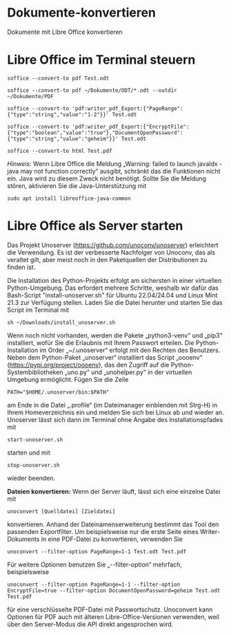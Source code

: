 # Dokumente-konvertieren
Dokumente mit Libre Office konvertieren

# Libre Office im Terminal steuern
```
soffice --convert-to pdf Test.odt 
```
```
soffice --convert-to pdf ~/Dokumente/ODT/*.odt --outdir ~/Dokumente/PDF
```
```
soffice --convert-to 'pdf:writer_pdf_Export:{"PageRange":{"type":"string","value":"1-2"}}' Test.odt
```
```
soffice --convert-to 'pdf:writer_pdf_Export:{"EncryptFile":{"type":"boolean","value":"true"},"DocumentOpenPassword":{"type":"string","value":"geheim"}}' Test.odt
```
```
soffice --convert-to html Test.pdf
```
*Hinweis:* Wenn Libre Office die Meldung „Warning: failed to launch javaldx - java may not function correctly“ ausgibt, schränkt das die Funktionen nicht ein. Java wird zu diesem Zweck nicht benötigt. Sollte Sie die Meldung stören, aktivieren Sie die Java-Unterstützung mit
```
sudo apt install libreoffice-java-common
```
# Libre Office als Server starten
Das Projekt Unoserver (https://github.com/unoconv/unoserver) erleichtert die Verwendung. Es ist der verbesserte Nachfolger von Unoconv, das als veraltet gilt, aber meist noch in den Paketquellen der Distributionen zu finden ist.

Die Installation des Python-Projekts erfolgt am sichersten in einer virtuellen Python-Umgebung. Das erfordert mehrere Schritte, weshalb wir dafür das Bash-Script "install-unoserver.sh" für Ubuntu 22.04/24.04 und Linux Mint 21.3 zur Verfügung stellen. Laden Sie die Datei herunter und starten Sie das Script im Terminal mit
```
sh ~/Downloads/install_unoserver.sh
```
Wenn noch nicht vorhanden, werden die Pakete „python3-venv“ und „pip3“ installiert, wofür Sie die Erlaubnis mit Ihrem Passwort erteilen. Die Python-Installation im Order „~/.unoserver“ erfolgt mit den Rechten des Benutzers. Neben dem Python-Paket „unoserver“ installiert das Script „oooenv“ (https://pypi.org/project/oooenv), das den Zugriff auf die Python-Systembibliotheken „uno.py“ und „unohelper.py“ in der virtuellen Umgebung ermöglicht. Fügen Sie die Zeile
```
PATH="$HOME/.unoserver/bin:$PATH"
```
am Ende in die Datei „.profile“ (im Dateimanager einblenden mit Strg-H) in Ihrem Homeverzeichnis ein und melden Sie sich bei Linux ab und wieder an. Unoserver lässt sich dann im Terminal ohne Angabe des Installationspfades mit 
```
start-unoserver.sh
```
starten und mit 
```
stop-unoserver.sh
```
wieder beenden.

**Dateien konvertieren:** Wenn der Server läuft, lässt sich eine einzelne Datei mit
```
unoconvert [Quelldatei] [Zieldatei]
```
konvertieren. Anhand der Dateinamenserweiterung bestimmt das Tool den passenden Exportfilter. Um beispielsweise nur die erste Seite eines Writer-Dokuments in eine PDF-Datei zu konvertieren, verwenden Sie 
```
unoconvert --filter-option PageRange=1-1 Test.odt Test.pdf
```
Für weitere Optionen benutzen Sie „--filter-option“ mehrfach, beispielsweise
```
unoconvert --filter-option PageRange=1-1 --filter-option EncryptFile=true --filter-option DocumentOpenPassword=geheim Test.odt Test.pdf
```
für eine verschlüsselte PDF-Datei mit Passwortschutz. Unoconvert kann Optionen für PDF auch mit älteren Libre-Office-Versionen verwenden, weil über den Server-Modus die API direkt angesprochen wird.
